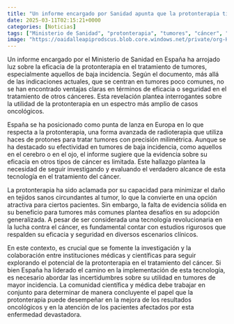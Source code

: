 ```yaml
---
title: "Un informe encargado por Sanidad apunta que la protonterapia tiene poca evidencia para nuevos tumores"
date: 2025-03-11T02:15:21+0000
categories: [Noticias]
tags: ["Ministerio de Sanidad", "protonterapia", "tumores", "cáncer", "radioterapia", "eficacia", "seguridad."]
image: "https://oaidalleapiprodscus.blob.core.windows.net/private/org-HKmKxpuNw3Y88lm4EBrIPq0n/user-ZwiCXOggLL8ZNNKE2g7rXFmV/img-EiTxUaKQeGSnOHuXeepqx7xR.png?st=2025-03-11T01%3A15%3A21Z&se=2025-03-11T03%3A15%3A21Z&sp=r&sv=2024-08-04&sr=b&rscd=inline&rsct=image/png&skoid=d505667d-d6c1-4a0a-bac7-5c84a87759f8&sktid=a48cca56-e6da-484e-a814-9c849652bcb3&skt=2025-03-10T23%3A47%3A24Z&ske=2025-03-11T23%3A47%3A24Z&sks=b&skv=2024-08-04&sig=9AlSQASoysVFuePHGdHEZJ3BySPsko7px3gRON5VWLQ%3D"
---
```


Un informe encargado por el Ministerio de Sanidad en España ha arrojado luz sobre la eficacia de la protonterapia en el tratamiento de tumores, especialmente aquellos de baja incidencia. Según el documento, más allá de las indicaciones actuales, que se centran en tumores poco comunes, no se han encontrado ventajas claras en términos de eficacia o seguridad en el tratamiento de otros cánceres. Esta revelación plantea interrogantes sobre la utilidad de la protonterapia en un espectro más amplio de casos oncológicos.

España se ha posicionado como punta de lanza en Europa en lo que respecta a la protonterapia, una forma avanzada de radioterapia que utiliza haces de protones para tratar tumores con precisión milimétrica. Aunque se ha destacado su efectividad en tumores de baja incidencia, como aquellos en el cerebro o en el ojo, el informe sugiere que la evidencia sobre su eficacia en otros tipos de cáncer es limitada. Este hallazgo plantea la necesidad de seguir investigando y evaluando el verdadero alcance de esta tecnología en el tratamiento del cáncer.

La protonterapia ha sido aclamada por su capacidad para minimizar el daño en tejidos sanos circundantes al tumor, lo que la convierte en una opción atractiva para ciertos pacientes. Sin embargo, la falta de evidencia sólida en su beneficio para tumores más comunes plantea desafíos en su adopción generalizada. A pesar de ser considerada una tecnología revolucionaria en la lucha contra el cáncer, es fundamental contar con estudios rigurosos que respalden su eficacia y seguridad en diversos escenarios clínicos.

En este contexto, es crucial que se fomente la investigación y la colaboración entre instituciones médicas y científicas para seguir explorando el potencial de la protonterapia en el tratamiento del cáncer. Si bien España ha liderado el camino en la implementación de esta tecnología, es necesario abordar las incertidumbres sobre su utilidad en tumores de mayor incidencia. La comunidad científica y médica debe trabajar en conjunto para determinar de manera concluyente el papel que la protonterapia puede desempeñar en la mejora de los resultados oncológicos y en la atención de los pacientes afectados por esta enfermedad devastadora.
    